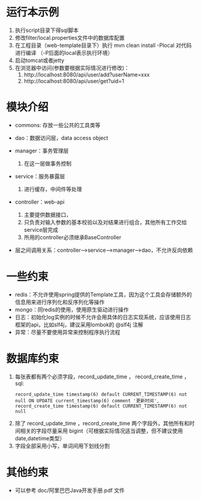 # 运行本示例
1. 执行script目录下得sql脚本
2. 修改filter/local.properties文件中的数据库配置
3. 在工程目录（web-template目录下）执行 mvn clean install -Plocal 对代码进行编译 （-P后面的local表示执行环境）
4. 启动tomcat或者jetty
5. 在浏览器中访问(参数要根据实际情况进行修改)：
    1. http://localhost:8080/api/user/add?userName=xxx
    2. http://localhost:8080/api/user/get?uid=1




# 模块介绍

- commons: 存放一些公共的工具类等

- dao：数据访问层，data access object

- manager：事务管理层
    1. 在这一层做事务控制
- service：服务暴露层
    1. 进行缓存，中间件等处理
- controller：web-api
    1. 主要提供数据接口，
    2. 只负责对输入参数的基本校验以及对结果进行组合，其他所有工作交给service层完成
    3. 所用的controller必须继承BaseController
    
- 层之间调用关系：controller-->service-->manager-->dao，不允许反向依赖

# 一些约束
- redis：不允许使用spring提供的Template工具，因为这个工具会存储额外的信息用来进行序列化和反序列化等操作
- mongo：同redis的使用，使用原生驱动进行操作
- 日志：初始化log实例的时候不允许会用具体的日志实现系统，应该使用日志框架的api，比如slf4j，建议采用lombok的 @slf4j 注解
- 异常：尽量不要使用异常来控制程序执行流程



# 数据库约束

1. 每张表都有两个必须字段，record_update_time ， record_create_time ，sql:
    ```
    record_update_time timestamp(6) default CURRENT_TIMESTAMP(6) not null ON UPDATE current_timestamp(6) comment '更新时间',
    record_create_time timestamp(6) default CURRENT_TIMESTAMP(6) not null
    ```
2. 除了 record_update_time ，record_create_time 两个字段外，其他所有和时间相关的字段尽量采用 bigint（可根据实际情况适当调整，但不建议使用date,datetime类型）
3. 字段全部采用小写，单词间用下划线分割



# 其他约束
- 可以参考 doc/阿里巴巴Java开发手册.pdf 文件





